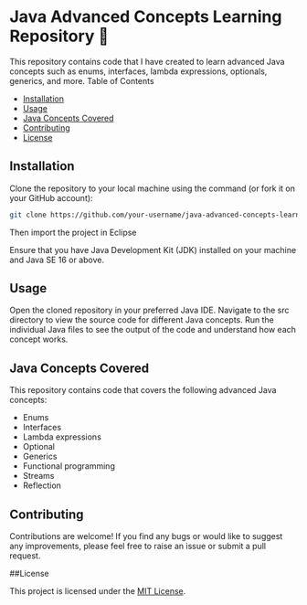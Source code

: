 # Java Advanced Concepts Learning Repository 📖

This repository contains code that I have created to learn advanced Java concepts such as enums, interfaces, lambda expressions, optionals, generics, and more.
Table of Contents

* [Installation](#Installation)
* [Usage](#Usage)
* [Java Concepts Covered](#Java-Concepts-Covered)
* [Contributing](#Contributing)
* [License](#License)

## Installation

Clone the repository to your local machine using the command (or fork it on your GitHub account):

```bash
git clone https://github.com/your-username/java-advanced-concepts-learning.git
```
Then import the project in Eclipse

Ensure that you have Java Development Kit (JDK) installed on your machine and Java SE 16 or above.
    
## Usage

Open the cloned repository in your preferred Java IDE.
Navigate to the src directory to view the source code for different Java concepts.
Run the individual Java files to see the output of the code and understand how each concept works.

## Java Concepts Covered

This repository contains code that covers the following advanced Java concepts:

* Enums
* Interfaces
* Lambda expressions
* Optional
* Generics
* Functional programming
* Streams
* Reflection

## Contributing

Contributions are welcome! If you find any bugs or would like to suggest any improvements, please feel free to raise an issue or submit a pull request.

##License

This project is licensed under the [MIT License](https://mit-license.org/).
